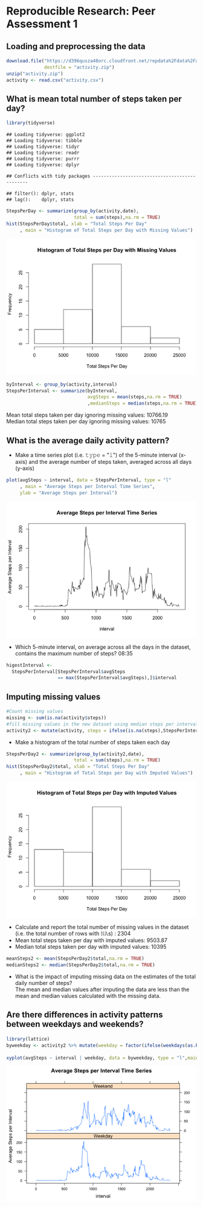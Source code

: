 # Reproducible Research: Peer Assessment 1

## Loading and preprocessing the data


```r
download.file("https://d396qusza40orc.cloudfront.net/repdata%2Fdata%2Factivity.zip", 
              destfile = "activity.zip")
unzip("activity.zip")
activity <- read.csv("activity.csv")
```

## What is mean total number of steps taken per day?

```r
library(tidyverse)
```

```
## Loading tidyverse: ggplot2
## Loading tidyverse: tibble
## Loading tidyverse: tidyr
## Loading tidyverse: readr
## Loading tidyverse: purrr
## Loading tidyverse: dplyr
```

```
## Conflicts with tidy packages ----------------------------------------------
```

```
## filter(): dplyr, stats
## lag():    dplyr, stats
```

```r
StepsPerDay <- summarize(group_by(activity,date),
                         total = sum(steps),na.rm = TRUE)
hist(StepsPerDay$total, xlab = "Total Steps Per Day"
     , main = "Histogram of Total Steps per Day with Missing Values")
```

![](𝙿𝙰𝟷_𝚝𝚎𝚖𝚙𝚕𝚊𝚝𝚎_files/figure-html/unnamed-chunk-2-1.png)<!-- -->

```r
byInterval <- group_by(activity,interval)
StepsPerInterval <- summarize(byInterval,
                              avgSteps = mean(steps,na.rm = TRUE)
                              ,medianSteps = median(steps,na.rm = TRUE))
```

Mean total steps taken per day ignoring missing values: 10766.19  
Median total steps taken per day ignoring missing values: 10765  

## What is the average daily activity pattern?  
- Make a time series plot (i.e. 𝚝𝚢𝚙𝚎 = "𝚕") of the 5-minute interval (x-axis) and the average number of steps taken, averaged across all days (y-axis)  

```r
plot(avgSteps ~ interval, data = StepsPerInterval, type = "l"
     , main = "Average Steps per Interval Time Series", 
     ylab = "Average Steps per Interval")
```

![](𝙿𝙰𝟷_𝚝𝚎𝚖𝚙𝚕𝚊𝚝𝚎_files/figure-html/unnamed-chunk-3-1.png)<!-- -->

- Which 5-minute interval, on average across all the days in the dataset, contains the maximum number of steps? 
  08:35  

```r
higestInterval <- 
  StepsPerInterval[StepsPerInterval$avgSteps 
                   == max(StepsPerInterval$avgSteps),]$interval
```

## Imputing missing values

```r
#Count missing values
missing <- sum(is.na(activity$steps))
#fill missing values in the new dataset using median steps per interval across all days 
activity2 <- mutate(activity, steps = ifelse(is.na(steps),StepsPerInterval$medianSteps,steps))
```

- Make a histogram of the total number of steps taken each day  

```r
StepsPerDay2 <- summarize(group_by(activity2,date),
                         total = sum(steps),na.rm = TRUE)
hist(StepsPerDay2$total, xlab = "Total Steps Per Day"
     , main = "Histogram of Total Steps per Day with Imputed Values")
```

![](𝙿𝙰𝟷_𝚝𝚎𝚖𝚙𝚕𝚊𝚝𝚎_files/figure-html/unnamed-chunk-6-1.png)<!-- -->

- Calculate and report the total number of missing values in the dataset (i.e. the total number of rows with 𝙽𝙰s) : 2304  
- Mean total steps taken per day with imputed values: 9503.87  
- Median total steps taken per day with imputed values: 10395 

```r
meanSteps2 <- mean(StepsPerDay2$total,na.rm = TRUE)
medianSteps2 <- median(StepsPerDay2$total,na.rm = TRUE)
```

- What is the impact of imputing missing data on the estimates of the total daily number of steps?  
 The mean and median values after imputing the data are less than the mean and median values calculated with the missing data.  
 
## Are there differences in activity patterns between weekdays and weekends?


```r
library(lattice)
byweekday <- activity2 %>% mutate(weekday = factor(ifelse(weekdays(as.POSIXct(date)) %in% c("Saturday", "Sunday"), "Weekend","Weekday"))) %>% group_by(interval, weekday) %>% summarize(avgSteps = mean(steps,na.rm = TRUE))

xyplot(avgSteps ~ interval | weekday, data = byweekday, type = "l",main = "Average Steps per Interval Time Series", ylab = "Average Steps per Interval", layout = c(1,2))
```

![](𝙿𝙰𝟷_𝚝𝚎𝚖𝚙𝚕𝚊𝚝𝚎_files/figure-html/unnamed-chunk-8-1.png)<!-- -->

